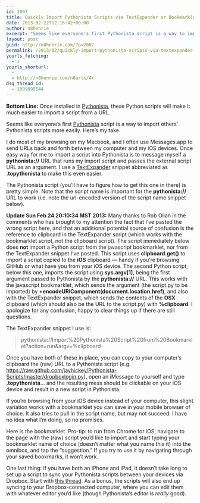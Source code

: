 ```yaml
---
id: 2007
title: Quickly Import Pythonista Scripts via TextExpander or Bookmarklet
date: 2013-02-22T12:16:42+00:00
author: n8henrie
excerpt: "Seems like everyone's first Pythonista script is a way to import others' Pythonista scripts more easily. Here's my take."
layout: post
guid: http://n8henrie.com/?p=2007
permalink: /2013/02/quickly-import-pythonista-scripts-via-textexpander-or-bookmarklet/
yourls_fetching:
  - 1
yourls_shorturl:
  - 
  - http://n8henrie.com/n8urls/4r
dsq_thread_id:
  - 1099099544
---
```

**Bottom Line:** Once installed in <a target="_blank" href="https://itunes.apple.com/us/app/pythonista/id528579881?mt=8&#038;at=10l5H6" title="Official Pythonista Website">Pythonista</a>, these Python scripts will make it much easier to import a script from a URL.

<!--more-->

Seems like everyone&#8217;s first <a target="_blank" href="https://itunes.apple.com/us/app/pythonista/id528579881?mt=8&#038;at=10l5H6" title="Pythonista in iTunes">Pythonista</a> script is a way to import others&#8217; Pythonista scripts more easily. Here&#8217;s my take.

I do most of my browsing on my Macbook, and I often use Messages.app to send URLs back and forth between my computer and my iOS devices. Once easy way for me to import a script into Pythonista is to message myself a **pythonista://** URL that runs my import script and passes the external script URL as an argument. I use a <a target="_blank" href="https://itunes.apple.com/us/app/textexpander-for-mac/id405274824?mt=12&#038;at=10l5H6">TextExpander</a> snippet abbreviated as **.topythonista** to make this even easier.

The Pythonista script (you&#8217;ll have to figure how to get this one in there) is pretty simple. Note that the script name is important for the **pythonista://** URL to work (i.e. note the url-encoded version of the script name snippet below).

**Update Sun Feb 24 20:10:34 MST 2013:** Many thanks to Rob Olian in the comments who has brought to my attention the fact that I&#8217;ve pasted the wrong script here, and that an additional potential source of confusion is the reference to clipboard in the TextExpander script (which works with the bookmarklet script, not the clipboard script). The script immediately below does **not** import a Python script from the javascript bookmarklet, nor from the TextExpander snippet I&#8217;ve posted. This script uses **clipboard.get()** to import a script copied to the **iOS** clipboard &#8212; handy if you&#8217;re browsing GitHub or what have you from your iOS device. The second Python script, below this one, imports the script using **sys.argv[1]**, being the first argument passed to Pythonista by the **pythonista://** URL. This works with the javascript bookmarklet, which sends the argument (the script.py to be imported) by **+encodeURIComponent(document.location.href)**, and also with the TextExpander snippet, which sends the contents of the **OSX** clipboard (which should also be the URL to the script.py) with **%clipboard**. I apologize for any confusion, happy to clear things up if there are still questions. </update>





The TextExpander snippet I use is:

> pythonista://Import%20Pythonista%20Script%20from%20Bookmarklet?action=run&argv=%clipboard

Once you have both of these in place, you can copy to your computer&#8217;s clipboard the (raw) URL to a Pythonista script (e.g. <a target="_blank" href="https://raw.github.com/jayhickey/Pythonista-Scripts/master/dropboxlogin.py">https://raw.github.com/jayhickey/Pythonista-Scripts/master/dropboxlogin.py</a>), open an iMessage to yourself and type **.topythonista**… and the resulting mess should be clickable on your iOS device and result in a new script in Pythonista.

If you&#8217;re browsing from your iOS device instead of your computer, this slight variation works with a bookmarklet you can save in your mobile browser of choice. It also tries to pull in the script name, but may not succeed. I have no idea what I&#8217;m doing, so no promises.



Here is the bookmarklet. Pro-tip: to run from Chrome for iOS, navigate to the page with the (raw) script you&#8217;d like to import and start typing your bookmarklet name of choice (doesn&#8217;t matter what you name this it) into the omnibox, and tap the &#8220;suggestion.&#8221; If you try to use it by navigating through your saved bookmarks, it won&#8217;t work.



One last thing: if you have both an iPhone and iPad, it doesn&#8217;t take long to set up a script to sync your Pythonista scripts between your devices via Dropbox. Start with <a target="_blank" href="http://omz-software.com/pythonista/forums/discussion/10/using-the-dropbox-module/p1">this thread</a>. As a bonus, the scripts will also end up syncing to your Dropbox-connected computer, where you can edit them with whatever editor you&#8217;d like (though Pythonista&#8217;s editor is _really_ good).